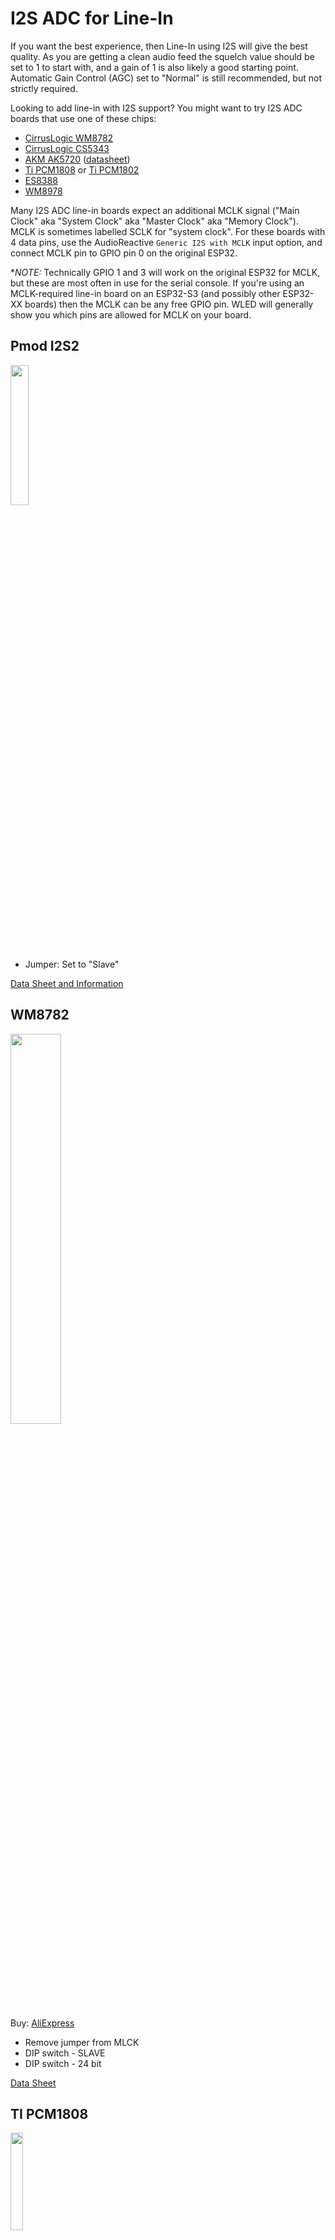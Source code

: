 # I2S ADC for Line-In

If you want the best experience, then Line-In using I2S will give the best quality. As you are getting a clean audio feed the squelch value should be set to 1 to start with, and a gain of 1 is also likely a good starting point. Automatic Gain Control (AGC) set to "Normal" is still recommended, but not strictly required.

Looking to add line-in with I2S support? You might want to try I2S ADC boards that use one of these chips: 
* [CirrusLogic WM8782](https://www.cirrus.com/products/wm8782/)
* [CirrusLogic CS5343](https://www.cirrus.com/products/cs5343-44/)
* [AKM AK5720](https://www.akm.com/eu/en/products/audio/audio-adc/ak5720et/) ([datasheet](https://www.akm.com/content/dam/documents/products/audio/audio-adc/ak5720vt/ak5720vt-en-datasheet.pdf))
* [Ti PCM1808](https://www.ti.com/product/PCM1808) or [Ti PCM1802](https://www.ti.com/product/PCM1802)
* [ES8388](https://datasheet.lcsc.com/lcsc/1912111437_Everest-semi-Everest-Semiconductor-ES8388_C365736.pdf)
* [WM8978](https://www.mouser.com/datasheet/2/76/WM8978_v4.5-1141768.pdf)

Many I2S ADC line-in boards expect an additional MCLK signal ("Main Clock" aka "System Clock" aka "Master Clock" aka "Memory Clock").  MCLK is sometimes labelled SCLK for "system clock". For these boards with 4 data pins, use the AudioReactive `Generic I2S with MCLK` input option, and connect MCLK pin to GPIO pin 0 on the original ESP32. 

**NOTE:* Technically GPIO 1 and 3 will work on the original ESP32 for MCLK, but these are most often in use for the serial console. If you're using an MCLK-required line-in board on an ESP32-S3 (and possibly other ESP32-XX boards) then the MCLK can be any free GPIO pin. WLED will generally show you which pins are allowed for MCLK on your board.

## Pmod I2S2
<img src="https://user-images.githubusercontent.com/91616163/197608486-cafcdf75-8039-4cb9-9d96-182d835c52c3.JPG" width="24%" height="24%" />

* Jumper: Set to "Slave"

[Data Sheet and Information](https://digilent.com/reference/pmod/pmodi2s2/start)

## WM8782
<img src="https://user-images.githubusercontent.com/91616163/193432590-176d20e8-2432-4eca-86f9-86cda91aa873.jpg" width="40%" height="40%" /> &nbsp; &nbsp; 
 
Buy: [AliExpress](https://www.aliexpress.com/item/32989916894.html)

* Remove jumper from MLCK
* DIP switch - SLAVE
* DIP switch - 24 bit

[Data Sheet](https://d3uzseaevmutz1.cloudfront.net/pubs/proDatasheet/WM8782_v4.8.pdf)

## TI PCM1808
<img src="https://user-images.githubusercontent.com/91616163/193432571-fb48bbff-e611-4235-bb47-5418f88c2c8d.jpg" width="20%" height="20%" />   &nbsp; &nbsp;

Buy: [Amazon](https://a.co/d/3IHJWjV) or [AliExpress](https://a.aliexpress.com/_EydzFDt) 

Top side: Right audio input, Audio Ground, Left audio input. 

Right side: The I2S connections -

* BCK = I2S SCK
* OUT = I2S SD
* LRC = I2S WS
* SCK = I2S MCLK (master clock)
* Ground = ground
* 3.3v input = 3.3v

Left side: Feature settings and 5v input:

* Format = Currently recommended set to 3.3v (see below) or Not Connected.
* Mode selector 0 = Not connected
* Mode selector 1 = Not connected
* Ground = alternate ground, you only need one
* 3.3v input = alternate 3.3v input, you only need one
* 5v input = 5v input for audio circuits. Connect to 5v

In WLED AudioReactive settings you will need to use `Generic I2S with MCLK`. You have 3 choices of what MCLK pin you can use - 0, 1, and 3. Pin 0 highly recommended as 1 as 3 will likely be in use on the original ESP32 for the serial console.

5v seems to NEED to be connected. You can connect it to 3.3v but it will glitch randomly. Put that pin on 5v for best function. 

3.3v and ground are connected to the same pins on the right side - just need to connect one of each, on either side. 

MD1 and MD0 set master/slave modes. It defaults to slave (both pins are internally set to low), which is what you want for WLED. Don't connect these to anything.

FMY (format, FMT in the spec sheet - I assume the "Y" is a typo on the silkscreen) is a bit more interesting. By default it's pulled low internally, which the docs claim to be "I2S, 24-bit" - which will work fine as a default.

...however, pulling FMY "high" (connected to 3.3v) seems to make everything better in WLED.  According to the spec sheet, this moves the entire 24 bit sequence one pulse earlier ("left justified") and the responsiveness seems to be better overall in WLED.  The GEQ visual output is more "balanced" with the highs being better represented. The format of the 24 bits is unchanged - both are MSB first - but it seems to be better in WLED when the pin is pulled high. This may also depend on if you're using an IDF v3 build (the default) or IDF v4 (the requirement for ESP32-S3 and other more modern boards, optionally for the original ESP32).

## ES8388

This audio chip reqires I2C commands to initialize properly. "Line-in mode" has been hard-coded into the initialization and will be used when "ES8388" is selected.

The on-board microphones are not currently supported by default - line-in is much better regardless. (The source code has a working microphone input init if you want to experiment!)

* [ESP32 Lyra-T V4.3](https://docs.espressif.com/projects/esp-adf/en/latest/design-guide/dev-boards/board-esp32-lyrat-v4.3.html)

<img src="https://user-images.githubusercontent.com/91616163/193413089-6f71193c-d8db-4185-9de3-c8b4005431c1.jpg" width="40%" height="40%" />

* [Ai-Thinker ESP32 Audio Kit v2.2](https://docs.ai-thinker.com/en/esp32-audio-kit)

<img src="https://user-images.githubusercontent.com/91616163/193413239-e3fd9567-a64d-464c-bdc6-2a2ce69c0df5.png" width="40%" height="40%" />
Note: the underside of ESP32 overhang shows ESP32-A1S 2974

Line-in should be internally routed to line-out, allowing these boards to be used in the middle of a line-level signal path.

### Pin Config

The LyraT v4.3 and some AiThinker v2.2 boards use the following pin config:

* Type: ES8388
* IS2 SD = 35
* I2S WS = 25
* I2S SCK = 5
* I2S MCLK = 0
* I2C SDA = 18
* I2C SCL = 23  

If the above doesn't work for AiThinker v2.2 boards use a chip with the following pins, use if you see errors about I2C:

Note: the underside of ESP32 overhang shows ESP32-A1S B221 and B238 on two boards with this config - the "B" or "B2" may be hints as to revision. 

* Type: ES8388
* IS2 SD = 35
* I2S WS = 25
* I2S SCK = 27
* I2S MCLK = 0
* I2C SDA = 33
* I2C SCL = 32

## WM8978

This audio chip reqires I2C commands to initialize properly. "Line-in mode" has been hard-coded into the initialization and will be used when "WM8978" is selected.

The on-board microphones are not currently supported - line-in is much better regardless. 

Support for the WM8978 chipset is derived from the [Puca DSP board](https://github.com/ohmic-net/puca_dsp):

![image](https://github.com/MoonModules/WLED-Docs/assets/5659019/a97d0ecc-a024-42c2-99f3-aef11c17ec35)

Curently the Puca DSP on-board microphones may leak some sound in **extremely** loud environments, but the line-in will overpower this signal when presented. This has been minimized with settings.

Line-in should be internally routed to line-out, allowing this board to be used in the middle of a line-level signal path.

### Pin Config

The Puca DSP board pins are as follows:

* Type: WM8978
* I2S SD = 27
* I2S WS = 25
* I2S SCK = 23
* I2S MCLK = 0
* I2C SDA = 19 (set in global)
* I2C SCL = 18 (set in global)
 
